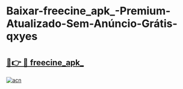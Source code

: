 # Baixar-freecine_apk_-Premium-Atualizado-Sem-Anúncio-Grátis-qxyes

# <h2><a href="https://3rthxp.esa.edu.pl?src=freecine_apk_&ref=qxyes">🔗👉 🔴 freecine_apk_</a></h2>

[![acn](https://github.com/user-attachments/assets/0f9c940e-d8b0-45ae-aac7-cd30a18b3e1c)](https://3rthxp.esa.edu.pl?src=freecine_apk_&ref=qxyes)

